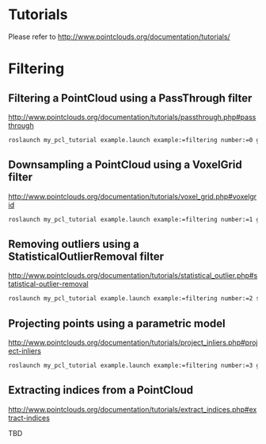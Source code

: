 # Tutorials

Please refer to http://www.pointclouds.org/documentation/tutorials/

# Filtering

## Filtering a PointCloud using a PassThrough filter

http://www.pointclouds.org/documentation/tutorials/passthrough.php#passthrough

```bash
roslaunch my_pcl_tutorial example.launch example:=filtering number:=0 gazebo:=true
```

## Downsampling a PointCloud using a VoxelGrid filter

http://www.pointclouds.org/documentation/tutorials/voxel_grid.php#voxelgrid

```bash
roslaunch my_pcl_tutorial example.launch example:=filtering number:=1 gazebo:=true
```

## Removing outliers using a StatisticalOutlierRemoval filter

http://www.pointclouds.org/documentation/tutorials/statistical_outlier.php#statistical-outlier-removal

```bash
roslaunch my_pcl_tutorial example.launch example:=filtering number:=2 sample:=true file:=table_scene_lms400.pcd
```

## Projecting points using a parametric model

http://www.pointclouds.org/documentation/tutorials/project_inliers.php#project-inliers

```bash
roslaunch my_pcl_tutorial example.launch example:=filtering number:=3 gazebo:=true
```

## Extracting indices from a PointCloud

http://www.pointclouds.org/documentation/tutorials/extract_indices.php#extract-indices

TBD

